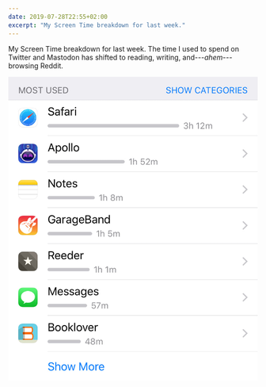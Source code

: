 ```yaml
---
date: 2019-07-28T22:55+02:00
excerpt: "My Screen Time breakdown for last week."
---
```


My Screen Time breakdown for last week. The time I used to spend on Twitter and Mastodon has shifted to reading, writing, and---*ahem*---browsing Reddit.

[![Screen Time Summary](assets/image-1564347307525.jpg)](assets/image-1564347307525.jpg)
